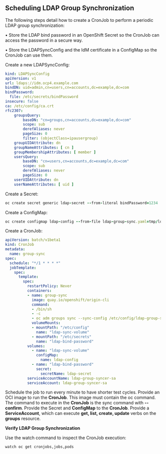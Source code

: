 ## Scheduling LDAP Group Synchronization

The following steps detail how to create a CronJob to perform a periodic LDAP group synchronization:

• Store the LDAP bind password in an OpenShift Secret so the CronJob can access the password in a secure way.

• Store the LDAPSyncConfig and the IdM certificate in a ConfigMap so the CronJob can use them.

Create a new LDAPSyncConfig:
```yaml
kind: LDAPSyncConfig
apiVersion: v1
url: ldaps://idm.ocp4.example.com
bindDN: uid=admin,cn=users,cn=accounts,dc=example,dc=com
bindPassword:
  file: /etc/secrets/bindPassword
insecure: false
ca: /etc/config/ca.crt
rfc2307:
    groupsQuery:
        baseDN: "cn=groups,cn=accounts,dc=example,dc=com"
        scope: sub
        derefAliases: never
        pageSize: 0
        filter: (objectClass=ipausergroup)
    groupUIDAttribute: dn
    groupNameAttributes: [ cn ]
    groupMembershipAttributes: [ member ]
    usersQuery:
        baseDN: "cn=users,cn=accounts,dc=example,dc=com"
        scope: sub
        derefAliases: never
        pageSize: 0
    userUIDAttribute: dn
    userNameAttributes: [ uid ]
```
Create a Secret:
```ruby
oc create secret generic ldap-secret --from-literal bindPassword=1234
```
Create a ConfigMap:
```ruby
oc create configmap ldap-config --from-file ldap-group-sync.yaml=tmp/ldap-sync-config-cronjob.yml,ca.crt=tmp/ca.crt
```
Create a CronJob:
```yaml
apiVersion: batch/v1beta1
kind: CronJob
metadata:
  name: group-sync
spec:
  schedule: "*/1 * * * *"
  jobTemplate:
    spec:
      template:
        spec:
          restartPolicy: Never
          containers:
          - name: group-sync
            image: quay.io/openshift/origin-cli
            command:
            - /bin/sh
            - -c
            - oc adm groups sync --sync-config /etc/config/ldap-group-sync.yaml --confirm
            volumeMounts:
            - mountPath: "/etc/config"
              name: "ldap-sync-volume"
            - mountPath: "/etc/secrets"
              name: "ldap-bind-password"
          volumes:
            - name: "ldap-sync-volume"
              configMap:
                name: ldap-config
            - name: "ldap-bind-password"
              secret:
                secretName: ldap-secret
          serviceAccountName: ldap-group-syncer-sa
          serviceAccount: ldap-group-syncer-sa
```
Schedule the job to run every minute to have shorter test cycles.
Provide an OCI image to run the **CronJob**. This image must contain the oc command.
The command to execute in the **CronJob** is the sync command with **--confirm**.
Provide the Secret and **ConfigMap** to the **CronJob**.
Provide a **ServiceAccount**, which can execute **get, list, create, update** verbs on the **groups** resource.

**Verify LDAP Group Synchronization**

Use the watch command to inspect the CronJob execution:
```ruby
watch oc get cronjobs,jobs,pods
```
